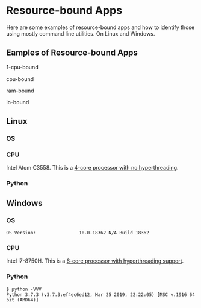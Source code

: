 # Resource-bound Apps

Here are some examples of resource-bound apps and how to identify those using
mostly command line utilities.  On Linux and Windows.

## Eamples of Resource-bound Apps

1-cpu-bound

cpu-bound

ram-bound

io-bound

## Linux

### OS

### CPU

Intel Atom C3558.  This is a [4-core processor with no
hyperthreading](https://ark.intel.com/content/www/us/en/ark/products/97937/intel-atom-processor-c3558-8m-cache-up-to-2-20-ghz.html). 

### Python


## Windows

### OS
```
OS Version:                10.0.18362 N/A Build 18362
```

### CPU

Intel i7-8750H. This is a [6-core processor with hyperthreading
support](https://ark.intel.com/content/www/us/en/ark/products/134906/intel-core-i7-8750h-processor-9m-cache-up-to-4-10-ghz.html).

### Python
```
$ python -VVV
Python 3.7.3 (v3.7.3:ef4ec6ed12, Mar 25 2019, 22:22:05) [MSC v.1916 64 bit (AMD64)]
```
